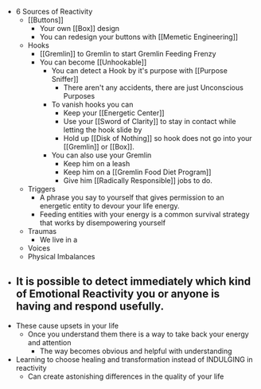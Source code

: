 - 6 Sources of Reactivity
	- [[Buttons]]
		- Your own [[Box]] design
		- You can redesign your buttons with [[Memetic Engineering]]
	- Hooks
		- [[Gremlin]] to Gremlin to start Gremlin Feeding Frenzy
		- You can become [[Unhookable]]
			- You can detect a Hook by it's purpose with [[Purpose Sniffer]]
				- There aren't any accidents, there are just Unconscious Purposes
			- To vanish hooks you can
				- Keep your [[Energetic Center]]
				- Use your [[Sword of Clarity]] to stay in contact while letting the hook slide by
				- Hold up [[Disk of Nothing]] so hook does not go into your [[Gremlin]] or [[Box]].
			- You can also use your Gremlin
				- Keep him on a leash
				- Keep him on a [[Gremlin Food Diet Program]]
				- Give him [[Radically Responsible]] jobs to do.
	- Triggers
		- A phrase you say to yourself that gives permission to an energetic entity to devour your life energy.
		- Feeding entities with your energy is a common survival strategy that works by disempowering yourself
	- Traumas
		- We live in a
	- Voices
	- Physical Imbalances
- It is possible to detect immediately which kind of Emotional Reactivity you or anyone is having and respond usefully.
	-
- These cause upsets in your life
	- Once you understand them there is a way to take back your energy and attention
		- The way becomes obvious and helpful with understanding
- Learning to choose healing and transformation instead of INDULGING in reactivity
	- Can create astonishing differences in the quality of your life